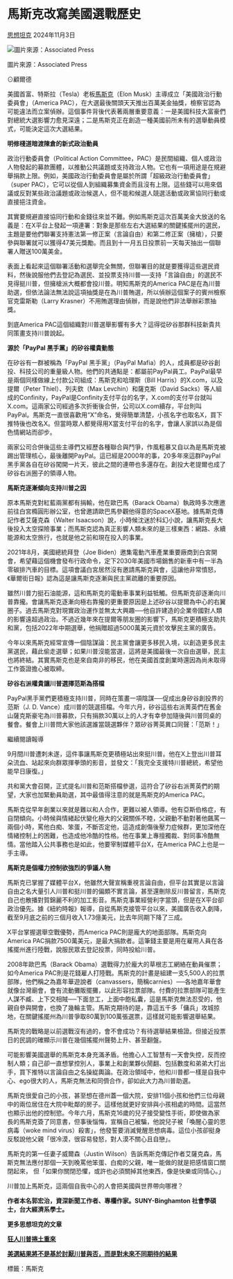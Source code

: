 # 馬斯克改寫美國選戰歷史

[思想坦克](https://tw.news.yahoo.com/blogs/author/思想坦克)
2024年11月3日

![圖片來源：Associated Press](https://s.yimg.com/ny/api/res/1.2/JYgLjkhaWUCqTpn1YmJMCA--/YXBwaWQ9aGlnaGxhbmRlcjt3PTk2MDtoPTYyODtjZj13ZWJw/https://s.yimg.com/os/creatr-uploaded-images/2024-10/5963abf0-953e-11ef-abd1-edec863fc86a)

圖片來源：Associated Press

⊙顧爾德

美國首富、特斯拉（Tesla）老板[馬斯克](https://tw.news.yahoo.com/tag/馬斯克)（Elon Musk）主導成立「美國政治行動委員會」（America PAC），在大選最後關頭天天推出百萬美金抽獎，檢察官認為可能違法而立案偵辦。這個事件背後代表著兩層重要意義：一是美國科技大富豪們對總統大選影響力愈見深遠；二是馬斯克正在創造一種美國前所未有的選舉動員模式，可能決定這次大選結果。

**明修棧道暗渡陳倉的新式政治動員**

政治行動委員會（Political Action Committee，PAC）是民間組織、個人或政治人物發起的募款團體，以推動公共議題或支持政治人物。它也有一項用途是在規避舉捐款上限。例如，美國政治行動委員會是屬於所謂「超級政治行動委員會」（super PAC），它可以從個人到組織募集資金而且沒有上限。這些錢可以用來倡議或反對某些政治議題或政治候選人，但不能和候選人競選活動或政黨協同行動或直接挹注資金。

其實要規避直接協同行動和金錢往來並不難。例如馬斯克這次百萬美金大放送的名義是：在X平台上發起一項連署：對象是那些左右大選結果的關鍵搖擺州的選民，主題是要他們聯署支持憲法第一修正案（言論自由）和第二修正案（擁槍），只要參與聯署就可以獲得47美元獎勵。而且到十一月五日投票前一天每天抽出一個聯署人贈送100萬美金。

表面上看起來這個聯署活動和選舉完全無關，但聯署目的就是要獲得這些選民資料，然後說服他們去登記為選民、並投票支持川普──支持「言論自由」的選民不見得挺川普，但擁槍派大概都會投川普。明知馬斯克的America PAC是在為川普助選，但依法論法無法說這項抽獎是在為川普賄選，所以偵辦這個案子的賓州檢察官克雷斯勒（Larry Krasner）不用賄選理由偵辦，而是說他們非法舉辦彩票抽獎。

到底America PAC這個組織對川普選舉影響有多大？這得從矽谷那群科技新貴共同策畫支持川普說起。

**源於「PayPal 黑手黨」的矽谷權貴動態**

在矽谷有一群被稱為「PayPal 黑手黨」（PayPal Mafia）的人，成員都是矽谷創投、科技公司的重量級人物。他們的共通點是：都屬前PayPal員工。PayPal最早是兩個同樣做線上付款公司組成：馬斯克和哈理斯（Bill Harris）的X.com，以及提爾（Peter Thiel）、列夫欽（Max Levchin）和薩克斯（David Sacks）等人組成的Confinity，PayPal是Confinity支付平台的名字，X.com的支付平台就叫X.com。這兩家公司經過多次折衝後合併，公司以X.com續存，平台則叫PayPal。馬斯克一直很喜歡用“X”命名，覺得簡單清楚，小孩名字也取名X，買下推特後也改名X。但當時眾人都覺得用X當支付平台的名字，會讓人家誤以為是個色情網站而卻步。

兩家公司合併後這些主導們又經歷各種聯合與鬥爭，作風粗暴又自以為是馬斯克被踢出管理核心，最後離開PayPal。這已經是2000年的事，20多年來這群PayPal黑手黨各自在矽谷闖開一片天，彼此之間的連帶也多還存在。創投大老提爾也成了矽谷右派圈子的領導人物。

**馬斯克逐漸傾向支持川普之因**

原本馬斯克對紅藍兩黨都有捐輸，他在歐巴馬（Barack Obama）執政時多次應邀前往白宮橢圓形辦公室，也曾邀請歐巴馬參觀他得意的SpaceX基地。據馬斯克傳記作者艾薩克森（Walter Isaacson）說，小時候沈迷於科幻小說，讓馬斯克長大後投入太空探險事業；而馬斯克認為真正影響人類未來的是三樣東西：網路、永續能源和太空旅行，也就是他之前和現在投入的事業。

2021年8月，美國總統拜登（Joe Biden）邀集電動汽車產業重要廠商到白宮開會，希望藉這個機會發布行政命令，定下2030年美國市場銷售的新車中有一半為零碳排汽車的目標。這項會議白宮居然沒有邀請馬斯克與會，這讓他非常憤怒，《華爾街日報》認為這是讓馬斯克逐漸與民主黨疏離的重要原因。

雖然川普力挺石油能源，這和馬斯克的電動車事業利益牴觸。但馬斯克卻逐漸向川普靠攏。會讓馬斯克逐漸向極右靠攏的更重要原因是上述矽谷以提爾為中心的右翼圈子。過去馬斯克對現實政治運作並無太大興趣──他自許建造的企業帝國對人類的影響遠超過政治。不過近幾年來在提爾等朋友圈的影響下，馬斯克更積極支助共和黨，包括2022年中期選舉，他捐贈超過5000萬美元資於攻擊民主黨的廣告。

今年以來馬斯克經常宣傳一個陰謀論：民主黨會讓更多移民入境，以創造更多民主黨選民，藉此偷走選舉；如果川普沒能當選，這將是美國最後一次自由選舉，民主也將終結。其實馬斯克也是來自南非的移民，他在美國首度創業時還因為尚未取得工作簽證擔心被取締。

**矽谷右派權貴讓川普選擇范斯為搭檔**

PayPal黑手黨們更積極支持川普，同時在策畫一項陰謀──促成出身矽谷創投界的范斯（J. D. Vance）成川普的競選搭檔。今年六月，矽谷這些右派菁英們在舊金山薩克斯豪宅為川普募款，只有捐款30萬以上的人才有幸參加隨後與川普同桌的餐會。餐會上川普問大家他該選誰當競選夥伴？眾矽谷菁英異口同聲：「范斯！」

繼續閱讀報導

9月間川普遭刺未遂，這件事讓馬斯克更積極站出來挺川普。他在X上登出川普耳朵流血、站起來向群眾揮拳頭的影音，並發文：「我完全支援特川普總統，希望他能早日康復。」

共和黨大會召開，正式提名川普和范斯搭檔參選，這符合了矽谷右派菁英們的期望，大家也加緊動員助選，其中最值得注意的就是馬斯克的America PAC。

馬斯克從早年創業以來就是難以和人合作，更難以被人領導。他有亞斯伯格症，有自閉傾向。小時候與情緒起伏變化極大的父親關係不睦，父親動不動對著他飆罵一兩個小時，罵他白痴、笨蛋，不斷否定他，這造成創傷後壓力症候群，更加深他在情緒控制上的困難，也造成他冷酷的性格。他在事業上專擅獨裁、對同事冷酷無情。當他踏入公共事務也是如此，他要宰制媒體平台X，在America PAC上也是一手主導。

**馬斯克是個權力控制欲強烈的爭議人物**

馬斯克已掌握了媒體平台X，他雖然大聲宣稱重視言論自由，但平台其實是以言論自由之名大量引人川普和挺川普的偏頗不實言論，甚至還刪除反川普留言，馬斯克自己也散播對賀錦麗不利的加工影音。馬斯克事業經營利字當頭，但是在X平台卻政治優先。據《紐約時報》報導，自從馬斯克接管平台以來，美國廣告收入劇降，截至9月底之前的三個月收入1.73億美元，比去年同期下降了三成。

X平台掌握選舉空戰優勢，而America PAC則是龐大的地面部隊。馬斯克向America PAC捐款7500萬美元，是最大捐款者。這筆錢主要是用在雇用人員在各搖擺州進行陸戰，說服民眾去登記投票，同時投給川普。

2008年歐巴馬（Barack Obama）選戰得力於龐大的草根志工網絡在動員催票；如今America PAC則是花錢雇人打陸戰。馬斯克的計畫是組建一支5,500人的拉票部隊，他們稱之為嘉年華遊說者（canvassers，簡稱carnies）──各地嘉年華會就像台灣廟會，會有流動攤販擺攤，以此形容拉票部隊。付費的拉票部隊可能產生人謀不臧、上下交相賊──下面怠工，上面中飽私囊，這是馬斯克無法忍受的，他親自參與開會，也換了幾輪主管。馬斯克期待的是，靠這五千多「傭兵」攻城掠地，在關鍵搖擺州為川普爭取80萬到100萬張選票，這樣就可能影響選舉結果。

馬斯克的戰略是以前選戰沒有過的，會不會成功？有待選舉結果檢證。但接近投票日的民調的確顯示川普在幾個搖擺州聲勢上升、甚至翻盤。

可能影響美國選舉的馬斯克本身充滿矛盾。他擔心人工智慧有一天會失控，反而控制人類；自己卻一直想掌控別人，事業上和創業夥伙鬧翻、包括數度和弟弟大打出手，買下推特以言論自由之名操緃輿論。在政治領域中，他和川普都一樣是自我中心、ego很大的人，馬斯克無法和同儕合作，卻如此大力為川普助選。

馬斯克很愛自己的小孩，甚至想在德州蓋一個大院，安排11個小孩和他們三位母親中的兩位居住在大院中毗鄰的房子。這樣他就更好安排與小孩相處的時間。這當然也顯示出他的控制慾。今年六月，馬斯克16歲的兒子接受變性手術，即使做為家長的馬斯克簽了同意書，但事後惱悔，宣稱自己被騙，他說兒子被「喚醒心靈的思病毒（woke mind virus）殺害」，他發誓要消滅覺醒思想病毒。這位小孩卻挺身反駁說他父親「很冷漠，很容易發怒，對人漠不關心且自戀」。

馬斯克的第一任妻子威爾森（Justin Wilson）告訴馬斯克傳記作者艾薩克森，馬斯克無法應付那個一天到晚罵他笨蛋、白痴的父親，唯一能做的就是把感情窗口關閉起來， 但「如果你關閉恐懼，或許也必須關掉其他東西，像是快樂或同情心。」

川普加上馬斯克，這兩個自我中心的人會把美國與世界帶向哪裡？

**作者本名郭宏治，資深新聞工作者、專欄作家。SUNY-Binghamton 社會學碩士，台大經濟系學士。**

**更多思想坦克的文章**

[**狂人川普捲土重來**](https://voicettank.org/20241025-2/)

[**美選結果將不是基於討厭川普與否，而是對未來不同期待的結果**](https://voicettank.org/20241025-3/)

標籤：馬斯克
